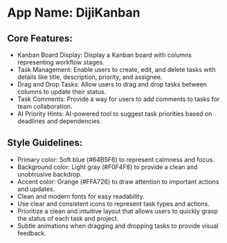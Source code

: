 # **App Name**: DijiKanban

## Core Features:

- Kanban Board Display: Display a Kanban board with columns representing workflow stages.
- Task Management: Enable users to create, edit, and delete tasks with details like title, description, priority, and assignee.
- Drag and Drop Tasks: Allow users to drag and drop tasks between columns to update their status.
- Task Comments: Provide a way for users to add comments to tasks for team collaboration.
- AI Priority Hints: AI-powered tool to suggest task priorities based on deadlines and dependencies.

## Style Guidelines:

- Primary color: Soft blue (#64B5F6) to represent calmness and focus.
- Background color: Light gray (#F0F4F8) to provide a clean and unobtrusive backdrop.
- Accent color: Orange (#FFA726) to draw attention to important actions and updates.
- Clean and modern fonts for easy readability.
- Use clear and consistent icons to represent task types and actions.
- Prioritize a clean and intuitive layout that allows users to quickly grasp the status of each task and project.
- Subtle animations when dragging and dropping tasks to provide visual feedback.